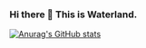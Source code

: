 ### Hi there 👋 This is **Waterland**.

[![Anurag's GitHub stats](https://github-readme-stats.vercel.app/api?username=waterEand&show_icons=true&theme=radical)](https://github.com/anuraghazra/github-readme-stats)
